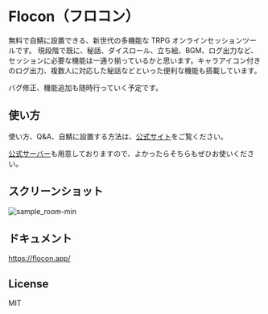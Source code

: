 # Flocon（フロコン）

無料で自鯖に設置できる、新世代の多機能な TRPG オンラインセッションツールです。
現段階で既に、秘話、ダイスロール、立ち絵、BGM、ログ出力など、セッションに必要な機能は一通り揃っているかと思います。キャラアイコン付きのログ出力、複数人に対応した秘話などといった便利な機能も搭載しています。

バグ修正、機能追加も随時行っていく予定です。

## 使い方

使い方、Q&A、自鯖に設置する方法は、[公式サイト](https://flocon.app)をご覧ください。

[公式サーバー](https://server1.flocon.app/)も用意しておりますので、よかったらそちらもぜひお使いください。

## スクリーンショット

![sample_room-min](https://user-images.githubusercontent.com/21971954/146357718-80fad39d-18f9-4244-a328-466dc88639fc.png)

## ドキュメント

<https://flocon.app/>

## License

MIT
